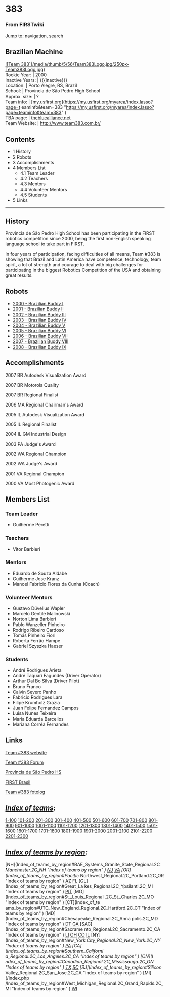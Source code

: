 # 383

### From FIRSTwiki

Jump to: navigation, search

Brazilian Machine  
---  
[![Team 383](/media/thumb/5/56/Team383Logo.jpg/250px-
Team383Logo.jpg)](Image:Team383Logo.jpg "Team 383" )  
Rookie Year: | 2000  
Inactive Years: | {{{inactive}}}  
Location: | Porto Alegre, RS, Brazil  
School: | Província de São Pedro High School  
Approx. size: | ?  
Team info: | [my.usfirst.org](https://my.usfirst.org/myarea/index.lasso?page=t
eaminfo&team=383
"https://my.usfirst.org/myarea/index.lasso?page=teaminfo&team=383" )  
TBA page: |
[thebluealliance.net](http://www.thebluealliance.net/tbatv/team.php?team=383
"http://www.thebluealliance.net/tbatv/team.php?team=383" )  
Team Website: | <http://www.team383.com.br/>  
  
  

## Contents

  * 1 History
  * 2 Robots
  * 3 Accomplishments
  * 4 Members List
    * 4.1 Team Leader
    * 4.2 Teachers
    * 4.3 Mentors
    * 4.4 Volunteer Mentors
    * 4.5 Students
  * 5 Links  
---  
  

## History

Província de São Pedro High School has been participating in the FIRST
robotics competition since 2000, being the first non-English speaking language
school to take part in FIRST.

In four years of participation, facing difficulties of all means, Team #383 is
showing that Brazil and Latin America have competence, technology, team
spirit, a lot of strength and courage to deal with big challenges for
participating in the biggest Robotics Competition of the USA and obtaining
great results.

  


## Robots

  * [2000 - Brazilian Buddy I](Brazilian_Buddy_%28383%29 "Brazilian Buddy \(383\)" )
  * [2001 - Brazilian Buddy II](Brazilian_Buddy_II_%28383%29 "Brazilian Buddy II \(383\)" )
  * [2002 - Brazilian Buddy III](Brazilian_Buddy_III_%28383%29 "Brazilian Buddy III \(383\)" )
  * [2003 - Brazilian Buddy IV](Brazilian_Buddy_IV_%28383%29 "Brazilian Buddy IV \(383\)" )
  * [2004 - Brazilian Buddy V](Brazilian_Buddy_V_%28383%29 "Brazilian Buddy V \(383\)" )
  * [2005 - Brazilian Buddy VI](Brazilian_Buddy_VI_%28383%29 "Brazilian Buddy VI \(383\)" )
  * [2006 - Brazilian Buddy VII](Brazilian_Buddy_VII_%28383%29 "Brazilian Buddy VII \(383\)" )
  * [2007 - Brazilian Buddy VIII](Brazilian_Buddy_VIII_%28383%29 "Brazilian Buddy VIII \(383\)" )
  * [2008 - Brazilian Buddy IX](/index.php?title=Brazilian_Buddy_IX_%28383%29&action=edit "Brazilian Buddy IX \(383\)" )


## Accomplishments

2007 BR Autodesk Visualization Award

2007 BR Motorola Quality

2007 BR Regional Finalist

2006 MA Regional Chairman's Award

2005 IL Autodesk Visualization Award

2005 IL Regional Finalist

2004 IL GM Industrial Design

2003 PA Judge's Award

2002 WA Regional Champion

2002 WA Judge's Award

2001 VA Regional Champion

2000 VA Most Photogenic Award


## Members List


### Team Leader

  * Guilherme Peretti 


### Teachers

  * Vitor Barbieri 


### Mentors

  * Eduardo de Souza Aldabe 
  * Guilherme Jose Kranz 
  * Manoel Fabricio Flores da Cunha (Coach) 


### Volunteer Mentors

  * Gustavo Düvelius Wapler 
  * Marcelo Gentile Malinowski 
  * Norton Lima Barbieri 
  * Pablo Wanzeller Pinheiro 
  * Rodrigo Ribeiro Cardoso 
  * Tomás Pinheiro Fiori 
  * Roberta Ferrão Hampe 
  * Gabriel Szyszka Haeser 


### Students

  * André Rodrigues Arieta 
  * André Taquari Fagundes (Driver Operator) 
  * Arthur Dal Bo Silva (Driver Pilot) 
  * Bruno Franco 
  * Calvin Severo Panho 
  * Fabricio Rodrigues Lara 
  * Filipe Krumholz Grazia 
  * Juan Felipe Fernandez Campos 
  * Luisa Nunes Teixeira 
  * Maria Eduarda Barcellos 
  * Mariana Corrêa Fernandes 


## Links

[Team #383 website](http://www.team383.com.br "http://www.team383.com.br" )

[Team #383 Forum](http://www.team383.com.br/forum
"http://www.team383.com.br/forum" )

[Província de São Pedro HS](http://www.colegioprovincia.com.br
"http://www.colegioprovincia.com.br" )

[FIRST Brasil](http://www.brfirst.org "http://www.brfirst.org" )

[Team #383 fotolog](http://www.fotolog.com/team_383
"http://www.fotolog.com/team_383" )

_[Index of teams](Index_of_teams "Index of teams" ):_  
---  
  
[1-100](Index_of_teams#1-100 "Index of teams" )
[101-200](Index_of_teams#101-200 "Index of teams" )
[201-300](Index_of_teams#201-300 "Index of teams" )
[301-400](Index_of_teams#301-400 "Index of teams" )
[401-500](Index_of_teams#401-500 "Index of teams" )
[501-600](Index_of_teams#501-600 "Index of teams" )
[601-700](Index_of_teams#601-700 "Index of teams" )
[701-800](Index_of_teams#701-800 "Index of teams" )
[801-900](Index_of_teams#801-900 "Index of teams" )
[901-1000](Index_of_teams#901-1000 "Index of teams" )
[1001-1100](Index_of_teams#1001-1100 "Index of teams" )
[1101-1200](Index_of_teams#1101-1200 "Index of teams" )
[1201-1300](Index_of_teams#1201-1300 "Index of teams" )
[1301-1400](Index_of_teams#1301-1400 "Index of teams" )
[1401-1500](Index_of_teams#1401-1500 "Index of teams" )
[1501-1600](Index_of_teams#1501-1600 "Index of teams" )
[1601-1700](Index_of_teams#1601-1700 "Index of teams" )
[1701-1800](Index_of_teams#1701-1800 "Index of teams" )
[1801-1900](Index_of_teams#1801-1900 "Index of teams" )
[1901-2000](Index_of_teams#1901-2000 "Index of teams" )
[2001-2100](Index_of_teams#2001-2100 "Index of teams" )
[2101-2200](Index_of_teams#2101-2200 "Index of teams" )
[2201-2300](Index_of_teams#2201-2300 "Index of teams" )  
  
  

_[Index of teams by region](Index_of_teams_by_region "Index of
teams by region" ):_  
---  
  
[NH](Index_of_teams_by_region#BAE_Systems_Granite_State_Regional.2C
_Manchester.2C_NH "Index of teams by region" )
[NJ](Index_of_teams_by_region#New_Jersey_Regional.2C_Trenton.2C_NJ
"Index of teams by region" )
[VA](Index_of_teams_by_region#NASA.2FVCU_Regional.2C_Richmond.2C_VA
"Index of teams by region" ) [OR](Index_of_teams_by_region#Pacific_
Northwest_Regional.2C_Portland.2C_OR "Index of teams by region" )
[AZ](Index_of_teams_by_region#Arizona_Regional.2C_Phoenix.2C_AZ
"Index of teams by region" )
[FL](Index_of_teams_by_region#Florida_Regional.2C_Orlando.2C_FL
"Index of teams by region" ) [GL](Index_of_teams_by_region#Great_La
kes_Regional.2C_Ypsilanti.2C_MI "Index of teams by region" ) [PIT](
Index_of_teams_by_region#Pittsburgh_Regional.2C_Pittsburgh.2C_PA "Index of
teams by region" ) [MO](Index_of_teams_by_region#St._Louis_Regional
.2C_St._Charles.2C_MO "Index of teams by region" ) [CT](Index_of_te
ams_by_region#UTC_New_England_Regional.2C_Hartford.2C_CT "Index of teams by
region" ) [MD](Index_of_teams_by_region#Chesapeake_Regional.2C_Anna
polis.2C_MD "Index of teams by region" )
[DT](Index_of_teams_by_region#Detroit_Regional.2C_Detroit.2C_MI
"Index of teams by region" )
[GA](Index_of_teams_by_region#Peachtree_Regional.2C_Duluth.2C_GA
"Index of teams by region" ) [SAC](Index_of_teams_by_region#Sacrame
nto_Regional.2C_Sacramento.2C_CA "Index of teams by region" ) [LI](
Index_of_teams_by_region#SBPLI_Long_Island_Regional.2C_Brentwood.2C_NY "Index
of teams by region" )
[OH](Index_of_teams_by_region#Buckeye_Regional.2C_Cleveland.2C_OH
"Index of teams by region" )
[CO](Index_of_teams_by_region#Colorado_Regional.2C_Denver.2C_CO
"Index of teams by region" )
[IL](Index_of_teams_by_region#Midwest_Regional.2C_Evanston.2C_IL
"Index of teams by region" ) [NY](Index_of_teams_by_region#New_York
_City_Regional.2C_New_York.2C_NY "Index of teams by region" ) [PA](
Index_of_teams_by_region#Philadelphia_Regional.2C_Philadelphia.2C_PA "Index of
teams by region" ) [CA](Index_of_teams_by_region#Southern_Californi
a_Regional.2C_Los_Angeles.2C_CA "Index of teams by region" ) [ON](I
ndex_of_teams_by_region#Canadian_Regional.2C_Mississauga.2C_ON "Index of teams
by region" )
[TX](Index_of_teams_by_region#Lone_Star_Regional.2C_Houston.2C_TX
"Index of teams by region" )
[SC](Index_of_teams_by_region#Palmetto_Regional.2C_Columbia.2C_SC
"Index of teams by region" ) [SJ](Index_of_teams_by_region#Silicon_
Valley_Regional.2C_San_Jose.2C_CA "Index of teams by region" ) [MI](/index.php
/Index_of_teams_by_region#West_Michigan_Regional.2C_Grand_Rapids.2C_MI "Index
of teams by region" )
[WI](Index_of_teams_by_region#Wisconsin_Regional.2C_Milwaukee.2C_WI
"Index of teams by region" )  
  
  

